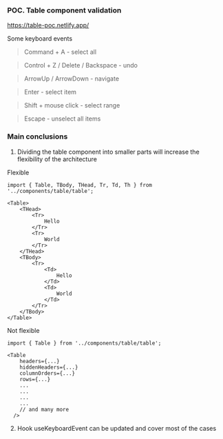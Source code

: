 ### POC. Table component validation

https://table-poc.netlify.app/

Some keyboard events


> Command + A - select all
 
> Control + Z / Delete / Backspace - undo
 
> ArrowUp / ArrowDown - navigate
 
> Enter - select item
 
> Shift + mouse click - select range

> Escape - unselect all items


### Main conclusions

1. Dividing the table component into smaller parts will increase the flexibility of the architecture

Flexible
```
import { Table, TBody, THead, Tr, Td, Th } from '../components/table/table';

<Table>
    <THead>
        <Tr>
            Hello
        </Tr>
        <Tr>
            World
        </Tr>
    </THead>
    <TBody>
        <Tr>
            <Td>
                Hello
            </Td>
            <Td>
                World
            </Td>
        </Tr>
    </TBody>
</Table>
```

Not flexible
```
import { Table } from '../components/table/table';

<Table
    headers={...}
    hiddenHeaders={...}
    columnOrders={...}
    rows={...}
    ...
    ...
    ...
    ...
    // and many more
  />
```


2. Hook useKeyboardEvent can be updated and cover most of the cases
